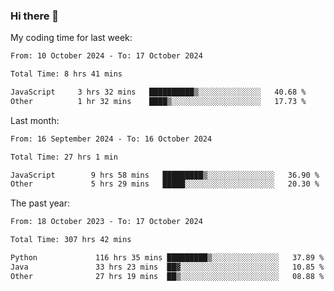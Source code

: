 ### Hi there 👋

My coding time for last week:

<!--START_SECTION:week-->

```txt
From: 10 October 2024 - To: 17 October 2024

Total Time: 8 hrs 41 mins

JavaScript     3 hrs 32 mins   ██████████▒░░░░░░░░░░░░░░   40.68 %
Other          1 hr 32 mins    ████▒░░░░░░░░░░░░░░░░░░░░   17.73 %
```

<!--END_SECTION:week-->

Last month:

<!--START_SECTION:month-->

```txt
From: 16 September 2024 - To: 16 October 2024

Total Time: 27 hrs 1 min

JavaScript        9 hrs 58 mins   █████████▒░░░░░░░░░░░░░░░   36.90 %
Other             5 hrs 29 mins   █████░░░░░░░░░░░░░░░░░░░░   20.30 %
```

<!--END_SECTION:month-->

The past year:

<!--START_SECTION:year-->

```txt
From: 18 October 2023 - To: 17 October 2024

Total Time: 307 hrs 42 mins

Python             116 hrs 35 mins █████████▒░░░░░░░░░░░░░░░   37.89 %
Java               33 hrs 23 mins  ██▓░░░░░░░░░░░░░░░░░░░░░░   10.85 %
Other              27 hrs 19 mins  ██▒░░░░░░░░░░░░░░░░░░░░░░   08.88 %
```

<!--END_SECTION:year-->
